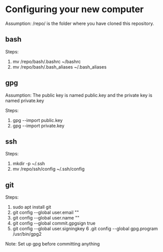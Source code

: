 # Configuring your new computer

Assumption: /repo/ is the folder where you have cloned this repository.

## bash

Steps:
  1. mv /repo/bash/.bashrc ~/bashrc
  2. mv /repo/bash/.bash_aliases ~/.bash_aliases

## gpg

Assumption: The public key is named public.key and the private key is named private.key

Steps:
  1. gpg --import public.key
  2. gpg --import private.key

## ssh

Steps:
  1. mkdir -p ~/.ssh
  2. mv /repo/ssh/config ~/.ssh/config

## git

Steps:
  1. sudo apt install git
  2. git config --global user.email "<email>"
  3. git config --global user.name "<name>"
  4. git config --global commit.gpgsign true
  5. git config --global user.signingkey <fingerprint>
  6 .git config --global gpg.program /usr/bin/gpg2

Note: Set up gpg before committing anything